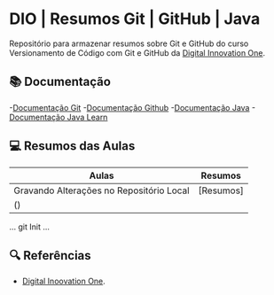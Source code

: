 
# DIO | Resumos Git | GitHub | Java  

Repositório para armazenar resumos sobre Git e GitHub do curso Versionamento de Código com Git e GitHub da
[Digital Innovation One](https://www.dio.me/).

## 📚 Documentação
-[Documentação Git](https://git-scm.com/doc)
-[Documentação Github](https://docs.github.com/)
-[Documentação Java](https://docs.oracle.com/en/java/)
-[Documentação Java Learn](https://dev.java/learn/)

## 💻 Resumos das Aulas

| Aulas | Resumos |
|------|---------|
|Gravando Alterações no Repositório Local | [Resumos]
() |

...
git Init 
...

## 🔍 Referências
- [Digital Inoovation One]().
